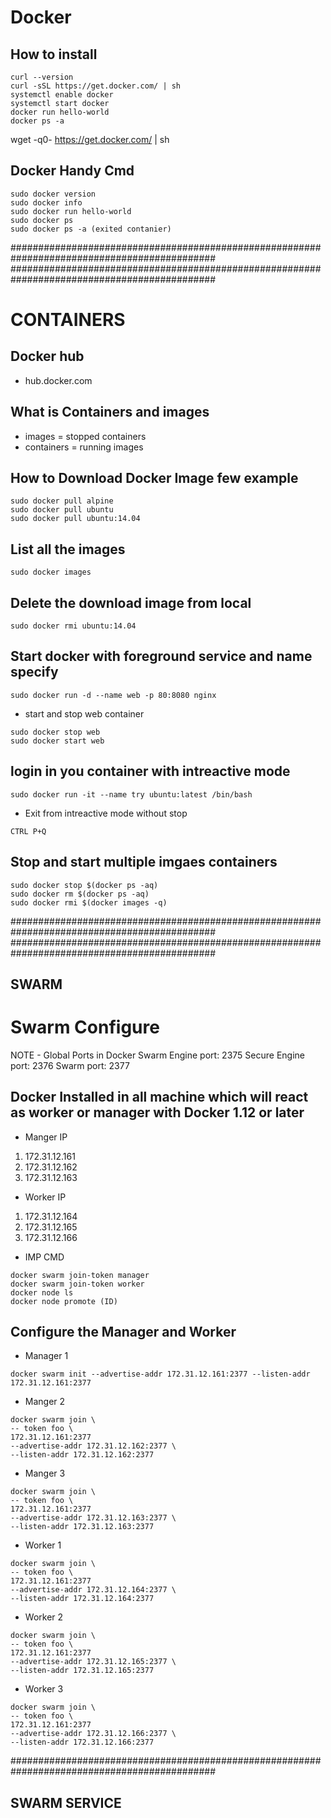 # Docker

## How to install
```
curl --version
curl -sSL https://get.docker.com/ | sh
systemctl enable docker
systemctl start docker
docker run hello-world
docker ps -a
```

wget -q0- https://get.docker.com/ | sh

## Docker Handy Cmd
```
sudo docker version
sudo docker info
sudo docker run hello-world
sudo docker ps
sudo docker ps -a (exited contanier)
```

#############################################################################################
#############################################################################################

# CONTAINERS

## Docker hub
- hub.docker.com

## What is Containers and images
- images = stopped containers
- containers = running images

## How to Download Docker Image few example
```
sudo docker pull alpine
sudo docker pull ubuntu
sudo docker pull ubuntu:14.04
```

## List all the images
```
sudo docker images
```

## Delete the download image from local
```
sudo docker rmi ubuntu:14.04
```

## Start docker with foreground service and name specify
```
sudo docker run -d --name web -p 80:8080 nginx
```
- start and stop web container
```
sudo docker stop web
sudo docker start web
```

## login in you container with intreactive mode
```
sudo docker run -it --name try ubuntu:latest /bin/bash
```
- Exit from intreactive mode without stop
```
CTRL P+Q
```

## Stop and start multiple imgaes containers
```
sudo docker stop $(docker ps -aq)
sudo docker rm $(docker ps -aq)
sudo docker rmi $(docker images -q)
```

#############################################################################################
#############################################################################################

## SWARM

# Swarm Configure

NOTE - Global Ports in Docker Swarm
Engine port: 2375
Secure Engine port: 2376
Swarm port: 2377

## Docker Installed in all machine which will react as worker or manager with Docker 1.12 or later
- Manger IP
1. 172.31.12.161
2. 172.31.12.162
3. 172.31.12.163

- Worker IP
1. 172.31.12.164
2. 172.31.12.165
3. 172.31.12.166

- IMP CMD
``` 
docker swarm join-token manager
docker swarm join-token worker
docker node ls
docker node promote (ID)
```

## Configure the Manager and Worker

- Manager 1
```
docker swarm init --advertise-addr 172.31.12.161:2377 --listen-addr 172.31.12.161:2377
```

- Manger 2
```
docker swarm join \
-- token foo \
172.31.12.161:2377
--advertise-addr 172.31.12.162:2377 \
--listen-addr 172.31.12.162:2377
```

- Manger 3
```
docker swarm join \
-- token foo \
172.31.12.161:2377
--advertise-addr 172.31.12.163:2377 \
--listen-addr 172.31.12.163:2377
```

- Worker 1
```
docker swarm join \
-- token foo \
172.31.12.161:2377
--advertise-addr 172.31.12.164:2377 \
--listen-addr 172.31.12.164:2377
```

- Worker 2
```
docker swarm join \
-- token foo \
172.31.12.161:2377
--advertise-addr 172.31.12.165:2377 \
--listen-addr 172.31.12.165:2377
```

- Worker 3
```
docker swarm join \
-- token foo \
172.31.12.161:2377
--advertise-addr 172.31.12.166:2377 \
--listen-addr 172.31.12.166:2377
```
#############################################################################################
## SWARM SERVICE
